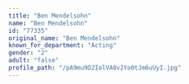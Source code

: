 ```yaml
---
title: "Ben Mendelsohn"
name: "Ben Mendelsohn"
id: "77335"
original_name: "Ben Mendelsohn"
known_for_department: "Acting"
gender: "2"
adult: "false"
profile_path: "/pA9mu9D2IolVA0v2Yo0tJm6uUyI.jpg"
---
```

